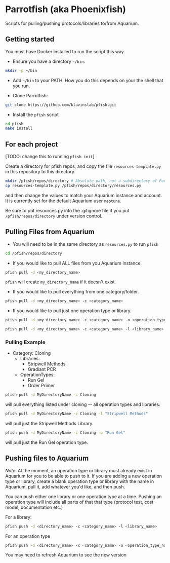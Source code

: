 # Parrotfish (aka Phoenixfish)

Scripts for pulling/pushing protocols/libraries to/from Aquarium.

## Getting started

You must have Docker installed to run the script this way.

- Ensure you have a directory `~/bin`:

```bash
mkdir -p ~/bin
```

- Add `~/bin` to your PATH. How you do this depends on your the shell that you run.

- Clone Parrotfish:

```bash
git clone https://github.com/klavinslab/pfish.git
```

- Install the `pfish` script

```bash
cd pfish
make install
```

## For each project

[TODO: change this to running `pfish init`]

Create a directory for pfish repos, and copy the file `resources-template.py` in this repository to this directory.

```bash
mkdir /pfish/repos/directory # Absolute path, not a subdirectory of ParroPyTriFish
cp resources-template.py /pfish/repos/directory/resources.py
```

and then change the values to match your Aquarium instance and account.
It is currently set for the default Aquarium user `neptune`.

Be sure to put resources.py into the .gitignore file if you put `/pfish/repos/directory` under version control.

## Pulling Files from Aquarium

- You will need to be in the same directory as `resources.py` to run `pfish`

```bash
cd /pfish/repos/directory
```

- If you would like to pull ALL files from you Aquarium Instance.

```bash
pfish pull -d <my_directory_name>
```

`pfish` will create `my_directory_name` if it doesn't exist.

- If you would like to pull everything from one category/folder.

```bash
pfish pull -d <my_directory_name> -c <category_name>
```

- If you would like to pull just one operation type or library.

```bash
pfish pull -d <my_directory_name> -c <category_name> -o <operation_type_name>
```

```bash
pfish pull -d <my_directory_name> -c <category_name> -l <library_name>
```

### Pulling Example

- Category: Cloning
  - Libraries:
    - Stripwell Methods
    - Gradiant PCR
  - OperationTypes:
    - Run Gel
    - Order Primer

```bash
pfish pull -d MyDirectoryName -c Cloning
```

will pull everything listed under cloning -- all operation types and libraries.

```bash
pfish pull -d MyDirectoryName -c Cloning -l "Stripwell Methods"
```

will pull just the Stripwell Methods Library.

```bash
pfish push -d MyDirectoryName -c Cloning -o "Run Gel"
```

will pull just the Run Gel operation type.

## Pushing files to Aquarium

_Note_: At the moment, an operation type or library must already exist in Aquarium for you to be able to push to it.
If you are adding a new operation type or library, create a blank operation type or library with the name in Aquarium, pull it, add whatever you'd like, and then push.

You can push either one library or one operation type at a time.
Pushing an operation type will include all parts of that that type (protocol test, cost model, documentation etc.)

For a library:

```bash
pfish push -d <directory_name> -c <category_name> -l <library_name>
```

For an operation type

```bash
pfish push -d <directory_name> -c <category_name> -o <operation_type_name>
```

You may need to refresh Aquarium to see the new version
